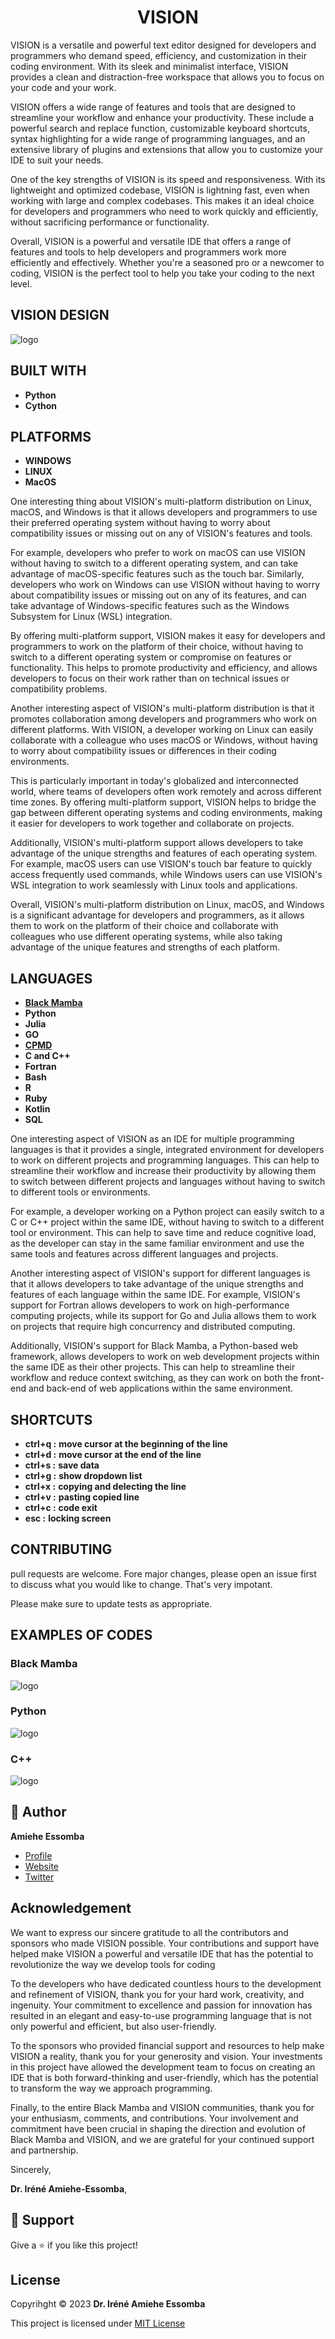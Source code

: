 
<h1 align="center"> VISION </h1>
<p align="left">VISION is a versatile and powerful text editor designed for developers and programmers who demand speed, efficiency, and customization in their coding environment. With its sleek and minimalist interface, VISION provides a clean and distraction-free workspace that allows you to focus on your code and your work.

VISION offers a wide range of features and tools that are designed to streamline your workflow and enhance your productivity. These include a powerful search and replace function, customizable keyboard shortcuts, syntax highlighting for a wide range of programming languages, and an extensive library of plugins and extensions that allow you to customize your IDE to suit your needs.

One of the key strengths of VISION is its speed and responsiveness. With its lightweight and optimized codebase, VISION is lightning fast, even when working with large and complex codebases. This makes it an ideal choice for developers and programmers who need to work quickly and efficiently, without sacrificing performance or functionality.

Overall, VISION is a powerful and versatile IDE that offers a range of features and tools to help developers and programmers work more efficiently and effectively. Whether you're a seasoned pro or a newcomer to coding, VISION is the perfect tool to help you take your coding to the next level.</p>

## VISION DESIGN 

![logo](/images/termios-alpha.png)

## BUILT WITH 
- __**Python**__ 
- __**Cython**__ 

## PLATFORMS
- __**WINDOWS**__ 
- __**LINUX**__ 
- __**MacOS**__ 

<p align="left"> One interesting thing about VISION's multi-platform distribution on Linux, macOS, and Windows is that it allows developers and programmers to use their preferred operating system without having to worry about compatibility issues or missing out on any of VISION's features and tools.

For example, developers who prefer to work on macOS can use VISION without having to switch to a different operating system, and can take advantage of macOS-specific features such as the touch bar. Similarly, developers who work on Windows can use VISION without having to worry about compatibility issues or missing out on any of its features, and can take advantage of Windows-specific features such as the Windows Subsystem for Linux (WSL) integration.

By offering multi-platform support, VISION makes it easy for developers and programmers to work on the platform of their choice, without having to switch to a different operating system or compromise on features or functionality. This helps to promote productivity and efficiency, and allows developers to focus on their work rather than on technical issues or compatibility problems.</p>

<p align="left">Another interesting aspect of VISION's multi-platform distribution is that it promotes collaboration among developers and programmers who work on different platforms. With VISION, a developer working on Linux can easily collaborate with a colleague who uses macOS or Windows, without having to worry about compatibility issues or differences in their coding environments.

This is particularly important in today's globalized and interconnected world, where teams of developers often work remotely and across different time zones. By offering multi-platform support, VISION helps to bridge the gap between different operating systems and coding environments, making it easier for developers to work together and collaborate on projects.

Additionally, VISION's multi-platform support allows developers to take advantage of the unique strengths and features of each operating system. For example, macOS users can use VISION's touch bar feature to quickly access frequently used commands, while Windows users can use VISION's WSL integration to work seamlessly with Linux tools and applications.

Overall, VISION's multi-platform distribution on Linux, macOS, and Windows is a significant advantage for developers and programmers, as it allows them to work on the platform of their choice and collaborate with colleagues who use different operating systems, while also taking advantage of the unique features and strengths of each platform.</p>

## LANGUAGES
- __**[Black Mamba](https://github.com/amiehe-essomba/BlackMamba/)**__ 
- __**Python**__ 
- __**Julia**__ 
- __**GO**__ 
- __**[CPMD](https://www.ipcms.fr/wp-content/uploads/2021/05/cpmd.pdf)**__ 
- __**C and C++**__ 
- __**Fortran**__ 
- __**Bash**__ 
- __**R**__
- __**Ruby**__ 
- __**Kotlin**__ 
- __**SQL**__ 


<p align="left">One interesting aspect of VISION as an IDE for multiple programming languages is that it provides a single, integrated environment for developers to work on different projects and programming languages. This can help to streamline their workflow and increase their productivity by allowing them to switch between different projects and languages without having to switch to different tools or environments.

For example, a developer working on a Python project can easily switch to a C or C++ project within the same IDE, without having to switch to a different tool or environment. This can help to save time and reduce cognitive load, as the developer can stay in the same familiar environment and use the same tools and features across different languages and projects.

Another interesting aspect of VISION's support for different languages is that it allows developers to take advantage of the unique strengths and features of each language within the same IDE. For example, VISION's support for Fortran allows developers to work on high-performance computing projects, while its support for Go and Julia allows them to work on projects that require high concurrency and distributed computing.

Additionally, VISION's support for Black Mamba, a Python-based web framework, allows developers to work on web development projects within the same IDE as their other projects. This can help to streamline their workflow and reduce context switching, as they can work on both the front-end and back-end of web applications within the same environment.</p>

## SHORTCUTS

- **ctrl+q :** __move cursor at the beginning of the line__
- **ctrl+d :** __move cursor at the end of the line__
- **ctrl+s :** __save data__
- **ctrl+g :** __show dropdown list__
- **ctrl+x :** __copying and delecting the line__
- **ctrl+v :** __pasting copied line__
- **ctrl+c :** __code exit__
- **esc    :** __locking screen__


## CONTRIBUTING
pull requests are welcome. Fore major changes, please open an issue first to discuss what you would like to change.
That's very impotant.

Please make sure to update tests as appropriate.

## EXAMPLES OF CODES
### Black Mamba 
![logo](/images/Mamba.png)

### Python  
![logo](/images/Python.png)

### C++ 
![logo](/images/Cpp.png)

## 🤵 Author 
__**Amiehe Essomba**__ 

- [Profile](https://github.com/amiehe-essomba "Amiehe Essomba")
- [Website](https://pypi.org/user/amiehe/ "pypi")
- [Twitter](https://twitter.com/irene_essomba?t=dyzm9cjFPhktK4NEtiqtmw&s=09 "@Essomba")

## Acknowledgement
<p align="left">We want to express our sincere gratitude to all the contributors and sponsors who made VISION possible. Your contributions and support have helped make VISION a powerful and versatile IDE that has the potential to revolutionize the way we develop tools for coding</p>

<p align="left">To the developers who have dedicated countless hours to the development and refinement of VISION, thank you for your hard work, creativity, and ingenuity. Your commitment to excellence and passion for innovation has resulted in an elegant and easy-to-use programming language that is not only powerful and efficient, but also user-friendly.</p>

<p align="left">To the sponsors who provided financial support and resources to help make VISION a reality, thank you for your generosity and vision. Your investments in this project have allowed the development team to focus on creating an IDE that is both forward-thinking and user-friendly, which has the potential to transform the way we approach programming.</p>

<p align="left">Finally, to the entire Black Mamba and VISION communities, thank you for your enthusiasm, comments, and contributions. Your involvement and commitment have been crucial in shaping the direction and evolution of Black Mamba and VISION, and we are grateful for your continued support and partnership.

Sincerely,

__**Dr. Iréné Amiehe-Essomba**__,
</p>

## 🤝 Support 
Give a ⭐ if you like this project!

## License 
Copyrihght © 2023 __**Dr. Iréné Amiehe Essomba**__


This project is licensed under [MIT License](https://github.com/amiehe-essomba/BlackMamba/blob/BlackMamba/LICENSE)
